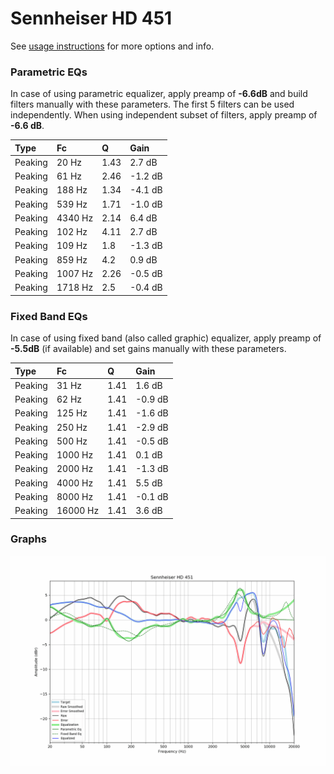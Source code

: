 # Sennheiser HD 451
See [usage instructions](https://github.com/jaakkopasanen/AutoEq#usage) for more options and info.

### Parametric EQs
In case of using parametric equalizer, apply preamp of **-6.6dB** and build filters manually
with these parameters. The first 5 filters can be used independently.
When using independent subset of filters, apply preamp of **-6.6 dB**.

| Type    | Fc      |    Q | Gain    |
|:--------|:--------|:-----|:--------|
| Peaking | 20 Hz   | 1.43 | 2.7 dB  |
| Peaking | 61 Hz   | 2.46 | -1.2 dB |
| Peaking | 188 Hz  | 1.34 | -4.1 dB |
| Peaking | 539 Hz  | 1.71 | -1.0 dB |
| Peaking | 4340 Hz | 2.14 | 6.4 dB  |
| Peaking | 102 Hz  | 4.11 | 2.7 dB  |
| Peaking | 109 Hz  | 1.8  | -1.3 dB |
| Peaking | 859 Hz  | 4.2  | 0.9 dB  |
| Peaking | 1007 Hz | 2.26 | -0.5 dB |
| Peaking | 1718 Hz | 2.5  | -0.4 dB |

### Fixed Band EQs
In case of using fixed band (also called graphic) equalizer, apply preamp of **-5.5dB**
(if available) and set gains manually with these parameters.

| Type    | Fc       |    Q | Gain    |
|:--------|:---------|:-----|:--------|
| Peaking | 31 Hz    | 1.41 | 1.6 dB  |
| Peaking | 62 Hz    | 1.41 | -0.9 dB |
| Peaking | 125 Hz   | 1.41 | -1.6 dB |
| Peaking | 250 Hz   | 1.41 | -2.9 dB |
| Peaking | 500 Hz   | 1.41 | -0.5 dB |
| Peaking | 1000 Hz  | 1.41 | 0.1 dB  |
| Peaking | 2000 Hz  | 1.41 | -1.3 dB |
| Peaking | 4000 Hz  | 1.41 | 5.5 dB  |
| Peaking | 8000 Hz  | 1.41 | -0.1 dB |
| Peaking | 16000 Hz | 1.41 | 3.6 dB  |

### Graphs
![](./Sennheiser%20HD%20451.png)